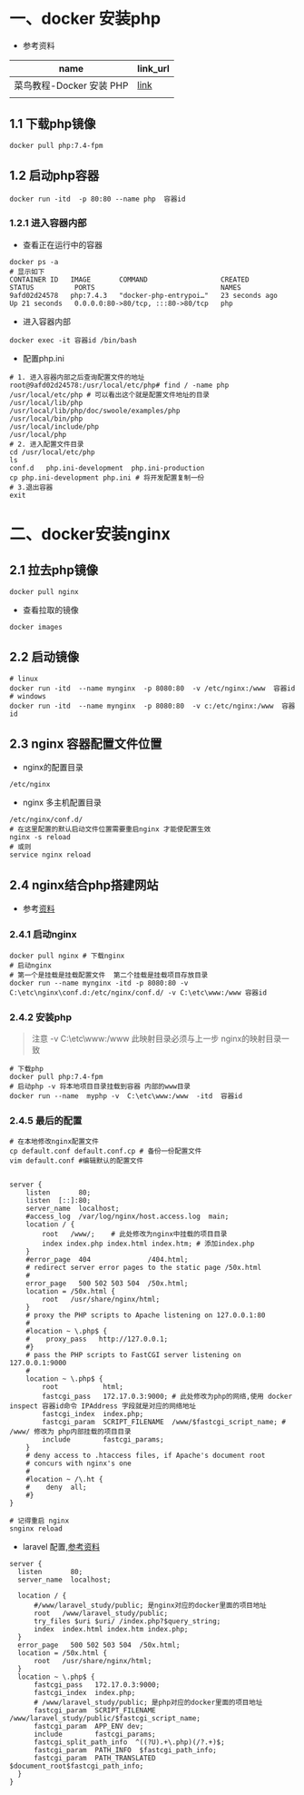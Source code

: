 #  一、docker 安装php

- 参考资料

| name                     | link_url                                                     |
| ------------------------ | ------------------------------------------------------------ |
| 菜鸟教程-Docker 安装 PHP | [link](https://www.runoob.com/docker/docker-install-php.html) |
|                          |                                                              |



##  1.1  下载php镜像

```shell
docker pull php:7.4-fpm
```

## 1.2 启动php容器

```shell
docker run -itd  -p 80:80 --name php  容器id
```

### 1.2.1 进入容器内部

- 查看正在运行中的容器

```shell
docker ps -a
# 显示如下
CONTAINER ID   IMAGE       COMMAND                  CREATED          STATUS          PORTS                               NAMES
9afd02d24578   php:7.4.3   "docker-php-entrypoi…"   23 seconds ago   Up 21 seconds   0.0.0.0:80->80/tcp, :::80->80/tcp   php
```

- 进入容器内部

```shell
docker exec -it 容器id /bin/bash
```

- 配置php.ini

```shell
# 1. 进入容器内部之后查询配置文件的地址
root@9afd02d24578:/usr/local/etc/php# find / -name php
/usr/local/etc/php # 可以看出这个就是配置文件地址的目录
/usr/local/lib/php
/usr/local/lib/php/doc/swoole/examples/php
/usr/local/bin/php
/usr/local/include/php
/usr/local/php
# 2. 进入配置文件目录
cd /usr/local/etc/php
ls
conf.d   php.ini-development  php.ini-production
cp php.ini-development php.ini # 将开发配置复制一份
# 3.退出容器
exit
```

# 二、docker安装nginx

## 2.1 拉去php镜像

```shell
docker pull nginx 
```

- 查看拉取的镜像

```shell
docker images
```

## 2.2  启动镜像

```shell
# linux
docker run -itd  --name mynginx  -p 8080:80  -v /etc/nginx:/www  容器id
# windows 
docker run -itd  --name mynginx  -p 8080:80  -v c:/etc/nginx:/www  容器id
```

## 2.3 nginx 容器配置文件位置

- nginx的配置目录

```shell
/etc/nginx
```

- nginx 多主机配置目录

```shell
/etc/nginx/conf.d/
# 在这里配置的默认启动文件位置需要重启nginx 才能使配置生效
nginx -s reload
# 或则
service nginx reload
```



## 2.4 nginx结合php搭建网站

- 参考[资料](https://blog.csdn.net/gaoxuaiguoyi/article/details/106818303)

### 2.4.1 启动nginx

```shell
docker pull nginx # 下载nginx
# 启动nginx
# 第一个是挂载是挂载配置文件  第二个挂载是挂载项目存放目录
docker run --name mynginx -itd -p 8080:80 -v C:\etc\nginx\conf.d:/etc/nginx/conf.d/ -v C:\etc\www:/www 容器id
```

### 2.4.2 安装php

> 注意 -v C:\etc\www:/www  此映射目录必须与上一步 nginx的映射目录一致

```shell
# 下载php
docker pull php:7.4-fpm
# 启动php -v 将本地项目目录挂载到容器 内部的www目录
docker run --name  myphp -v  C:\etc\www:/www  -itd  容器id
```

### 2.4.5 最后的配置

```shell
# 在本地修改nginx配置文件
cp default.conf default.conf.cp # 备份一份配置文件 
vim default.conf #编辑默认的配置文件


server {
    listen       80;
    listen  [::]:80;
    server_name  localhost;
    #access_log  /var/log/nginx/host.access.log  main;
    location / {
        root   /www/;    # 此处修改为nginx中挂载的项目目录
        index index.php index.html index.htm; # 添加index.php
    }
    #error_page  404              /404.html;
    # redirect server error pages to the static page /50x.html
    #
    error_page   500 502 503 504  /50x.html;
    location = /50x.html {
        root   /usr/share/nginx/html;
    }
    # proxy the PHP scripts to Apache listening on 127.0.0.1:80
    #
    #location ~ \.php$ {
    #    proxy_pass   http://127.0.0.1;
    #}
    # pass the PHP scripts to FastCGI server listening on 127.0.0.1:9000
    #
    location ~ \.php$ {
        root           html;
        fastcgi_pass   172.17.0.3:9000; # 此处修改为php的网络,使用 docker inspect 容器id命令 IPAddress 字段就是对应的网络地址
        fastcgi_index  index.php;
        fastcgi_param  SCRIPT_FILENAME  /www/$fastcgi_script_name; # /www/ 修改为 php内部挂载的项目目录
        include        fastcgi_params;
    }
    # deny access to .htaccess files, if Apache's document root
    # concurs with nginx's one
    #
    #location ~ /\.ht {
    #    deny  all;
    #}
}

# 记得重启 nginx
snginx reload 
```

- laravel 配置,[参考资料](https://learnku.com/articles/49827)

```shell
server {
  listen       80;
  server_name  localhost;

  location / {
      #/www/laravel_study/public; 是nginx对应的docker里面的项目地址
      root   /www/laravel_study/public;
      try_files $uri $uri/ /index.php?$query_string;
      index  index.html index.htm index.php;
  }
  error_page   500 502 503 504  /50x.html;
  location = /50x.html {
      root   /usr/share/nginx/html;
  }
  location ~ \.php$ {
      fastcgi_pass   172.17.0.3:9000;
      fastcgi_index  index.php;
      # /www/laravel_study/public; 是php对应的docker里面的项目地址
      fastcgi_param  SCRIPT_FILENAME /www/laravel_study/public/$fastcgi_script_name;
      fastcgi_param  APP_ENV dev;
      include        fastcgi_params;
      fastcgi_split_path_info  ^((?U).+\.php)(/?.+)$;
      fastcgi_param  PATH_INFO  $fastcgi_path_info;
      fastcgi_param  PATH_TRANSLATED  $document_root$fastcgi_path_info;
  }
}

```

